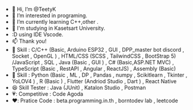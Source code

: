 - 👋 Hi, I’m @TeetyK
- 👀 I’m interested in programing.
- 🌱 I’m currently learning C++,other .
- 💞️ I'm studying in Kasetsart University.
- :D  using IDE Vscode.
- 📫 Thank you!
- 💙 Skill : C/C++ (Basic, Arduino ESP32 , GUI , DPP_master bot discord , Socket , OpenGL ) , HTML/CSS (SCSS , TailwindCSS , BootStrap 5) /JavaScript , SQL , Java (Basic , GUI ) , C# (Basic,ASP.NET MVC) , TypeScript (Basic , RestAPI , Angular , ReactJS) , Assembly (Basic)
- 💚 Skill : Python (Basic , ML , DP , Pandas , numpy , Scikitlearn , Tkinter , YoLOV4 ) , R (Basic ) , Flutter (Andriod Studio , Dart ) , React Native
- 😆 Skill Tester : Java (JUnit) , Katalon Studio , Postman
- 💗: Competitive : Code Agoda
- ❤️: Pratice Code : beta.programming.in.th , borntodev lab , leetcode

<!---
TeetyK/TeetyK is a ✨ special ✨ repository because its `README.md` (this file) appears on your GitHub profile.
You can click the Preview link to take a look at your changes.
--->
